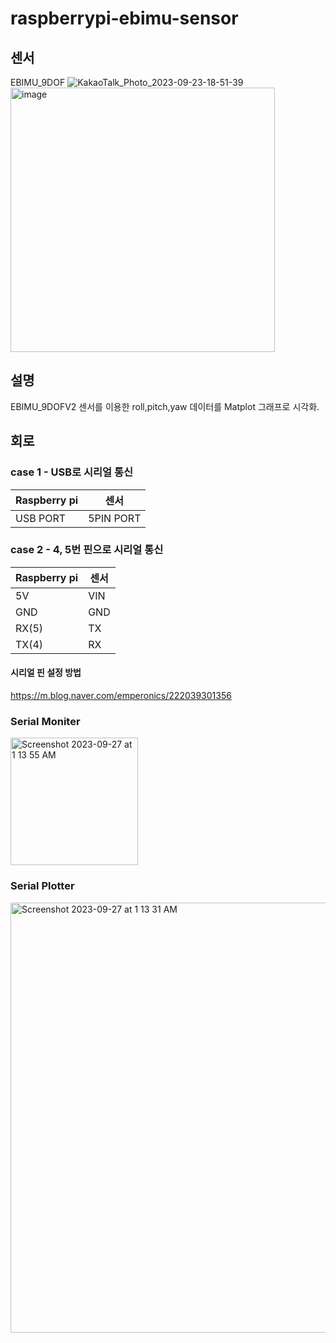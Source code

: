 # raspberrypi-ebimu-sensor

## 센서 
EBIMU_9DOF
![KakaoTalk_Photo_2023-09-23-18-51-39](https://github.com/taeseokyang/arduino-ebimu-sensor/assets/136783693/c5f34991-6b49-4232-9669-e9451e0ed461)
<img width="423" alt="image" src="https://github.com/taeseokyang/arduino-ebimu-sensor/assets/136783693/c77a135e-a92b-49fd-aa26-529e0a934bb2">

## 설명
EBIMU_9DOFV2 센서를 이용한 roll,pitch,yaw 데이터를 Matplot 그래프로 시각화.</br>

## 회로

### case 1 - USB로 시리얼 통신
|Raspberry pi|센서|
|---|---|
|USB PORT|5PIN PORT|

### case 2 - 4, 5번 핀으로 시리얼 통신
|Raspberry pi|센서|
|---|---|
|5V|VIN|
|GND|GND|
|RX(5)|TX|
|TX(4)|RX|

#### 시리얼 핀 설정 방법 
https://m.blog.naver.com/emperonics/222039301356

### Serial Moniter
<img width="204" alt="Screenshot 2023-09-27 at 1 13 55 AM" src="https://github.com/taeseokyang/raspberrypi-ebimu-sensor/assets/136783693/2ba39273-0ef7-4761-8f2c-3d21aafac87f">

### Serial Plotter
<img width="688" alt="Screenshot 2023-09-27 at 1 13 31 AM" src="https://github.com/taeseokyang/raspberrypi-ebimu-sensor/assets/136783693/a0663fc1-d1b0-4893-9f66-81a67862cdbd">




